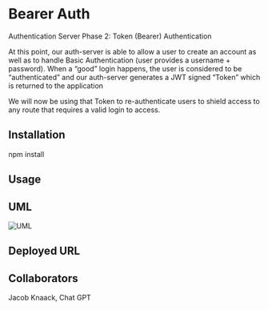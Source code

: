 # Bearer Auth

Authentication Server Phase 2: Token (Bearer) Authentication

At this point, our auth-server is able to allow a user to create an account as well as to handle Basic Authentication (user provides a username + password). When a “good” login happens, the user is considered to be “authenticated” and our auth-server generates a JWT signed “Token” which is returned to the application

We will now be using that Token to re-authenticate users to shield access to any route that requires a valid login to access.

## Installation

npm install

## Usage

## UML

![UML]()

## Deployed URL

## Collaborators

Jacob Knaack, Chat GPT